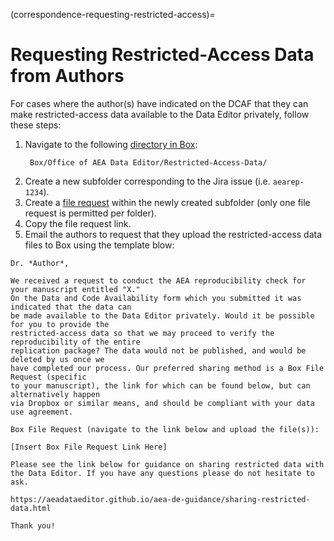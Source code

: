 (correspondence-requesting-restricted-access)=
# Requesting Restricted-Access Data from Authors

For cases where the author(s) have indicated on the DCAF that they can make restricted-access data available to the Data Editor privately, follow these steps:

1. Navigate to the following [directory in Box](https://cornell.app.box.com/folder/144685329952):
   ```
    Box/Office of AEA Data Editor/Restricted-Access-Data/
   ```
2. Create a new subfolder corresponding to the Jira issue (i.e. `aearep-1234`). 
3. Create a [file request](https://support.box.com/hc/en-us/articles/360045304813-Using-File-Request-to-get-Content-from-Anyone) within the newly created subfolder (only one file request is permitted per folder).  
4. Copy the file request link.
5. Email the authors to request that they upload the restricted-access data files to Box using the template blow:

```
Dr. *Author*,

We received a request to conduct the AEA reproducibility check for your manuscript entitled "X." 
On the Data and Code Availability form which you submitted it was indicated that the data can 
be made available to the Data Editor privately. Would it be possible for you to provide the 
restricted-access data so that we may proceed to verify the reproducibility of the entire 
replication package? The data would not be published, and would be deleted by us once we 
have completed our process. Our preferred sharing method is a Box File Request (specific 
to your manuscript), the link for which can be found below, but can alternatively happen 
via Dropbox or similar means, and should be compliant with your data use agreement.

Box File Request (navigate to the link below and upload the file(s)):

[Insert Box File Request Link Here]

Please see the link below for guidance on sharing restricted data with the Data Editor. If you have any questions please do not hesitate to ask.

https://aeadataeditor.github.io/aea-de-guidance/sharing-restricted-data.html

Thank you!
```
